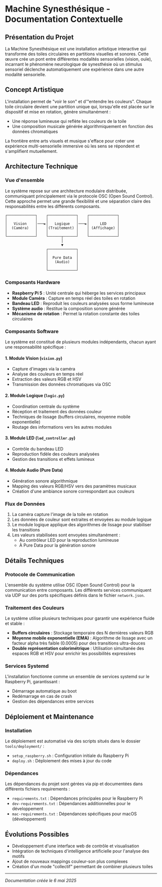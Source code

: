 # Machine Synesthésique - Documentation Contextuelle

## Présentation du Projet

La Machine Synesthésique est une installation artistique interactive qui transforme des toiles circulaires en partitions visuelles et sonores. Cette œuvre crée un pont entre différentes modalités sensorielles (vision, ouïe), incarnant le phénomène neurologique de synesthésie où un stimulus sensoriel déclenche automatiquement une expérience dans une autre modalité sensorielle.

## Concept Artistique

L'installation permet de "voir le son" et d'"entendre les couleurs". Chaque toile circulaire devient une partition unique qui, lorsqu'elle est placée sur le dispositif et mise en rotation, génère simultanément :
- Une réponse lumineuse qui reflète les couleurs de la toile
- Une composition musicale générée algorithmiquement en fonction des données chromatiques

La frontière entre arts visuels et musique s'efface pour créer une expérience multi-sensorielle immersive où les sens se répondent et s'amplifient mutuellement.

## Architecture Technique

### Vue d'ensemble

Le système repose sur une architecture modulaire distribuée, communiquant principalement via le protocole OSC (Open Sound Control). Cette approche permet une grande flexibilité et une séparation claire des responsabilités entre les différents composants.

```
┌─────────────┐    ┌─────────────┐    ┌─────────────┐
│             │    │             │    │             │
│   Vision    │───►│   Logique   │───►│     LED     │
│  (Caméra)   │    │(Traitement) │    │ (Affichage) │
│             │    │             │    │             │
└─────────────┘    └──────┬──────┘    └─────────────┘
                          │
                          ▼
                   ┌─────────────┐
                   │             │
                   │  Pure Data  │
                   │   (Audio)   │
                   │             │
                   └─────────────┘
```

### Composants Hardware

- **Raspberry Pi 5** : Unité centrale qui héberge les services principaux
- **Module Caméra** : Capture en temps réel des toiles en rotation
- **Bandeau LED** : Reproduit les couleurs analysées sous forme lumineuse
- **Système audio** : Restitue la composition sonore générée
- **Mécanisme de rotation** : Permet la rotation constante des toiles circulaires

### Composants Software

Le système est constitué de plusieurs modules indépendants, chacun ayant une responsabilité spécifique :

#### 1. Module Vision (`vision.py`)
- Capture d'images via la caméra
- Analyse des couleurs en temps réel
- Extraction des valeurs RGB et HSV
- Transmission des données chromatiques via OSC

#### 2. Module Logique (`logic.py`)
- Coordination centrale du système
- Réception et traitement des données couleur
- Techniques de lissage (buffers circulaires, moyenne mobile exponentielle)
- Routage des informations vers les autres modules

#### 3. Module LED (`led_controller.py`)
- Contrôle du bandeau LED
- Reproduction fidèle des couleurs analysées
- Gestion des transitions et effets lumineux

#### 4. Module Audio (Pure Data)
- Génération sonore algorithmique
- Mapping des valeurs RGB/HSV vers des paramètres musicaux
- Création d'une ambiance sonore correspondant aux couleurs

### Flux de Données

1. La caméra capture l'image de la toile en rotation
2. Les données de couleur sont extraites et envoyées au module logique
3. Le module logique applique des algorithmes de lissage pour stabiliser les transitions
4. Les valeurs stabilisées sont envoyées simultanément :
   - Au contrôleur LED pour la reproduction lumineuse
   - À Pure Data pour la génération sonore

## Détails Techniques

### Protocole de Communication

L'ensemble du système utilise OSC (Open Sound Control) pour la communication entre composants. Les différents services communiquent via UDP sur des ports spécifiques définis dans le fichier `network.json`.

### Traitement des Couleurs

Le système utilise plusieurs techniques pour garantir une expérience fluide et stable :

- **Buffers circulaires** : Stockage temporaire des N dernières valeurs RGB
- **Moyenne mobile exponentielle (EMA)** : Algorithme de lissage avec un facteur alpha très faible (0.0005) pour des transitions ultra-douces
- **Double représentation colorimétrique** : Utilisation simultanée des espaces RGB et HSV pour enrichir les possibilités expressives

### Services Systemd

L'installation fonctionne comme un ensemble de services systemd sur le Raspberry Pi, garantissant :
- Démarrage automatique au boot
- Redémarrage en cas de crash
- Gestion des dépendances entre services

## Déploiement et Maintenance

### Installation

Le déploiement est automatisé via des scripts situés dans le dossier `tools/deployment/` :
- `setup_raspberry.sh` : Configuration initiale du Raspberry Pi
- `deploy.sh` : Déploiement des mises à jour du code

### Dépendances

Les dépendances du projet sont gérées via pip et documentées dans différents fichiers requirements :
- `requirements.txt` : Dépendances principales pour le Raspberry Pi
- `dev-requirements.txt` : Dépendances additionnelles pour le développement
- `mac-requirements.txt` : Dépendances spécifiques pour macOS (développement)

## Évolutions Possibles

- Développement d'une interface web de contrôle et visualisation
- Intégration de techniques d'intelligence artificielle pour l'analyse des motifs
- Ajout de nouveaux mappings couleur-son plus complexes
- Création d'un mode "collectif" permettant de combiner plusieurs toiles

---

*Documentation créée le 6 mai 2025*
